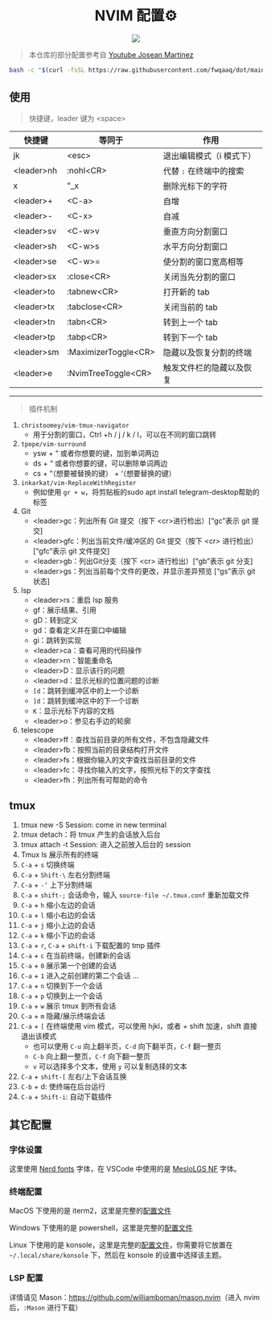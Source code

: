 <div align=center>
   <h1>NVIM 配置⚙️</h1>
  <img style="margin: 0 auto;" src="https://github.com/fwqaaq/dot/assets/82551626/1964f701-bc7b-40b7-b2b1-3ff0bccd2400" />
</div>

> 本仓库的部分配置参考自 [Youtube Josean Martinez](https://www.youtube.com/watch?v=vdn_pKJUda8&t=3228s)

```bash
bash -c "$(curl -fsSL https://raw.githubusercontent.com/fwqaaq/dot/main/install.sh)"
```

## 使用

> 快捷键，leader 键为 \<space>

| 快捷键      | 等同于                | 作用                     |
| ----------- | --------------------- | ------------------------ |
| jk          | \<esc>                | 退出编辑模式（i 模式下） |
| \<leader>nh | :nohl\<CR>            | 代替 `:` 在终端中的搜索  |
| x           | "\_x                  | 删除光标下的字符         |
| \<leader>+  | \<C-a>                | 自增                     |
| \<leader>-  | \<C-x>                | 自减                     |
| \<leader>sv | \<C-w>v               | 垂直方向分割窗口         |
| \<leader>sh | \<C-w>s               | 水平方向分割窗口         |
| \<leader>se | \<C-w>=               | 使分割的窗口宽高相等     |
| \<leader>sx | :close\<CR>           | 关闭当先分割的窗口       |
| \<leader>to | :tabnew\<CR>          | 打开新的 tab             |
| \<leader>tx | :tabclose\<CR>        | 关闭当前的 tab           |
| \<leader>tn | :tabn\<CR>            | 转到上一个 tab           |
| \<leader>tp | :tabp\<CR>            | 转到下一个 tab           |
| \<leader>sm | :MaximizerToggle\<CR> | 隐藏以及恢复分割的终端   |
| \<leader>e  | :NvimTreeToggle\<CR>  | 触发文件栏的隐藏以及恢复 |

---

> 插件机制

1. `christoomey/vim-tmux-navigator`
   - 用于分割的窗口，Ctrl +h / j / k / l，可以在不同的窗口跳转
2. `tpope/vim-surround`
   - ysw + “ 或者你想要的键，加到单词两边
   - ds + “ 或者你想要的键，可以删除单词两边
   - cs + “（想要被替换的键） + ‘（想要替换的键）
3. `inkarkat/vim-ReplaceWithRegister`
   - 例如使用 `gr + w`，将剪贴板的sudo apt install telegram-desktop帮助的标签
4. Git
   - \<leader>gc：列出所有 Git 提交（按下 \<cr>进行检出）[“gc”表示 git 提交]
   - \<leader>gfc：列出当前文件/缓冲区的 Git 提交（按下 \<cr> 进行检出）[“gfc”表示 git 文件提交]
   - \<leader>gb：列出Git分支（按下 \<cr> 进行检出）[“gb”表示 git 分支]
   - \<leader>gs：列出当前每个文件的更改，并显示差异预览 [“gs”表示 git 状态]
5. lsp
   - \<leader>rs：重启 lsp 服务
   - gf：展示结果、引用
   - gD：转到定义
   - gd：查看定义并在窗口中编辑
   - gi：跳转到实现
   - \<leader>ca：查看可用的代码操作
   - \<leader>rn：智能重命名
   - \<leader>D：显示该行的问题
   - \<leader>d：显示光标的位置问题的诊断
   - `[d`：跳转到缓冲区中的上一个诊断
   - `]d`：跳转到缓冲区中的下一个诊断
   - `K`：显示光标下内容的文档
   - \<leader>o：参见右手边的轮廓
6. telescope
   - \<leader>ff：查找当前目录的所有文件，不包含隐藏文件
   - \<leader>fb：按照当前的目录结构打开文件
   - \<leader>fs：根据你输入的文字查找当前目录的文件
   - \<leader>fc：寻找你输入的文字，按照光标下的文字查找
   - \<leader>fh：列出所有可帮助的命令

## tmux

1. tmux new -S Session: come in new terminal
2. tmux detach：将 tmux 产生的会话放入后台
3. tmux attach -t Session: 进入之前放入后台的 session
4. Tmux ls 展示所有的终端
5. `C-a` + `s` 切换终端
6. `C-a` + `Shift-\` 左右分割终端
7. `C-a` + `-‘` 上下分割终端
8. `C-a` + `shift-;` 会话命令，输入 `source-file ~/.tmux.conf` 重新加载文件
9. `C-a` + `h` 缩小左边的会话
10. `C-a` + `l` 缩小右边的会话
11. `C-a` + `j` 缩小上边的会话
12. `C-a` + `k` 缩小下边的会话
13. `C-a` + `r`, `C-a` + `shift-i` 下载配置的 tmp 插件
14. `C-a` + `c` 在当前终端，创建新的会话
15. `C-a` + `0` 展示第一个创建的会话
16. `C-a` + `1` 进入之前创建的第二个会话 …
17. `C-a` + `n` 切换到下一个会话
18. `C-a` + `p` 切换到上一个会话
19. `C-a` + `w` 展示 tmux 到所有会话
20. `C-a` + `m` 隐藏/展示终端会话
21. `C-a` + `[` 在终端使用 vim 模式，可以使用 hjkl，或者 + shift 加速，shift 直接退出该模式
    - 也可以使用 `C-u` 向上翻半页，`C-d` 向下翻半页，`C-f` 翻一整页
    - `C-b` 向上翻一整页，`C-f` 向下翻一整页
    - `v` 可以选择多个文本，使用 `y` 可以复制选择的文本
22. `C-a` + `shift-[` 左右/上下会话互换
23. `C-b` + d: 使终端在后台运行
24. `C-a` + `Shift-i`: 自动下载插件

## 其它配置

### 字体设置

这里使用 [Nerd fonts](https://www.nerdfonts.com/font-downloads) 字体，在 VSCode 中使用的是 [MesloLGS NF](https://github.com/romkatv/powerlevel10k?tab=readme-ov-file#manual-font-installation) 字体。

### 终端配置

MacOS 下使用的是 iterm2，这里是完整的[配置文件](./terminal_config/mac_iterm2.json)

Windows 下使用的是 powershell，这里是完整的[配置文件](./terminal_config/win_powershell.json)

Linux 下使用的是 konsole，这里是完整的[配置文件](./terminal_config/summer_dark.colorscheme)，你需要将它放置在 `~/.local/share/konsole` 下，然后在 konsole 的设置中选择该主题。

### LSP 配置

详情请见 Mason：<https://github.com/williamboman/mason.nvim>（进入 nvim 后，`:Mason` 进行下载）

